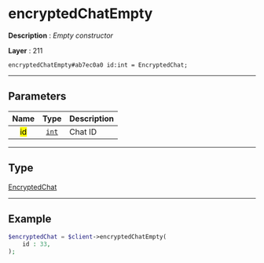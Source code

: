 # encryptedChatEmpty

**Description** : *Empty constructor*

**Layer** : 211

```tl
encryptedChatEmpty#ab7ec0a0 id:int = EncryptedChat;
```

---

## Parameters

| Name | Type | Description |
| :---: | :---: | :--- |
| <mark>id</mark> | [`int`](type/int) | Chat ID |

---

## Type

[EncryptedChat](type/EncryptedChat)

---

## Example

```php
$encryptedChat = $client->encryptedChatEmpty(
	id : 33,
);
```